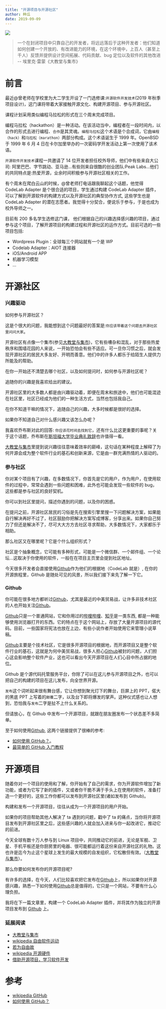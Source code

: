 ```yaml
---
title: "开源项目与开源社区"
author: 种瓜
date: 2019-09-09
---
```


<img class="img-responsive" src="/img/opensource_log_93329a6e.png" />

> 一个在封闭项目中只靠自己的开发者，将远远落后于这种开发者：他们知道如何创建一个开放的、有改进能力的环境，在这个环境中，上百人（甚至上千人）反馈并提供设计空间拓展、代码贡献、bug 定位以及软件的其他改进 -- 埃里克·雷蒙《大教堂与集市》

# 前言

最近@曾老师在学校里为大二学生开设了一门选修课:`开源软件开发技术`(2019 年秋季项目设计)，这门课将带着大家接触开源文化、构建开源项目、参与开源社区。

课程计划采用类似编程马拉松的形式在三个周末完成项目。

<!--more-->

编程马拉松（hackathon）是一种活动。在该活动当中，编程者在一段时间内，以合作的形式去进行编程、`合作`是其灵魂。`编程马拉松`这个术语是个合成词，它由`编程（hack）`和`马拉松（marathon）`两部分构成。这个术语诞生于 1999 年。OpenBSD 于 1999 年 6 月 4 日在卡尔加里举办的一次密码学开发活动上第一次使用了该术语。

`开源软件开发技术`课程一共邀请了 14 位开发者担任校外导师，他们中有些来自大公司: 阿里巴巴、字节跳动、亚马逊...有些则来自很酷的创业团队:Peak Labs...他们的共同特点是:热爱开源，业余时间积极参与开源社区相关的工作。

有个周末在爬白云山的时候，@曾老师打电话跟我聊起这个话题，他觉得 CodeLab Adapter 是个很合适的项目，学生通过构建 CodeLab Adapter 插件，可以了解到开源软件的构建方式以及开源社区的典型协作方式, 这些学生也是 CodeLab Adapter 的潜在志愿者。我觉得十分契合，便说乐于参与，于是也成为校外导师之一。

目前有 200 多名学生选修这门课， 他们根据自己的兴趣选择感兴趣的项目，通过参与这个项目，了解开源项目的构建过程和开源社区的运作方式。目前可选的一些项目包括:

- Wordpress Plugin：全球每三个网站就有一个是 WP
- Codelab Adapter：AIOT 连接器
- iOS/Android APP
- 机器学习模型
- ...

# 开源社区

### 兴趣驱动

如何参与开源社区？

这是个很大的问题，我能想到这个问题最好的答案是:`你应该带着这个问题去开源社区里问问大家`。

开源社区有点像一个集市(参见[大教堂与集市](https://book.douban.com/subject/25881855/))，它有些嘈杂和混乱，对于那些热爱秩序和围墙花园的人来说，一开始恐怕会有些不适应。可一旦你习惯之后，就会发现开源社区的居民大多友好、开明而善意。他们中的许多人都乐于给陌生人提供力所能及的帮助。

在你一开始还不清楚去哪个社区，以及如何提问时，如何参与开源社区呢？

追随你的兴趣是我喜欢给出的建议。

开源社区里的大多数人都是由兴趣驱动着，即便在周末和旅途中，他们也可能混迹在社区里，社区已经成为他们的一种生活方式，当然也包括我自己。

在你不知道干嘛的情况下，追随自己的兴趣，大多时候都是很好的选择。

如果你不知道自己对什么感兴趣又该怎么办呢？

我喜欢乔布斯对此的回答: `你应该花时间去找到它`，还有什么比这更重要的事呢？关于这个话题，乔布斯在[斯坦福大学毕业典礼致辞](https://www.bilibili.com/video/av6423423/)也许值得一看。

[大教堂与集市](https://book.douban.com/subject/25881855/)里提到说兴趣往往意味着效率的巅峰，这句话在某种程度上解释了为何开源会成为整个软件行业的基石和创新来源，它是由一群充满热情的人驱动的。

### 参与社区

你对某个项目有了兴趣，在多数情况下，你首先是它的用户，作为用户，在使用软件的过程中，常常会遇到一些问题和困难，此外也可能会发现一些软件的 bug，这些都是参与社区的良好契机。

你可以到社区里提问，描述你遇到的问题，以及你的困惑。

在提问之前，开源社区居民的习俗是先在搜索引擎里搜一下问题解决方案，如果能自行解决再好不过了，社区鼓励你把解决方案写成博客，分享出来。如果你自己努力了但还是解决不了，尽可大大方方去社区寻求帮助，大多数情况下，大家都乐于相助。

那么社区又在哪里呢？它是个什么组织形式？

社区是个抽象概念，它可能有多种形式，可能是一个微信群、一个邮件组、一个论坛...这取决于你使用的软件，一般在在项目主页里会提到社区地址。

今天很多开发者会直接使用[Github](https://github.com/)作为他们的根据地（CodeLab 就是）, 在你的开源旅程里，Github 是随处可见的风景，所以我们接下来先了解一下它。

### Github

你可能在很多地方都听过[Github](https://github.com/)，尤其是最近的中美贸易战，让许多非技术社区的人也开始关注[Github](https://github.com/)。

[Github](https://github.com/)只是一个普通网站，它和你用过的[哔哩哔哩](https://www.bilibili.com)、[知乎](https://www.zhihu.com/)是一类东西, 都是一种能够使用浏览器打开的东西。它的特点在于这个网站上，存放了大量开源项目的源代码。目前，一些国家将宪法也放在上边，有些小说作者开始使用它来管理小说草稿。

[Github](https://github.com/)主要是个技术社区，它是很多开源项目的根据地，而开源项目又是整个软件行业的基石，这就是为何中美贸易战，很多人担心[Github](https://github.com/)被封的问题，人们担心这会影响整个软件产业，这也可以看出今天开源项目在人们心目中所占据的地位。

Github 是个源代码托管服务平台，你除了可以在这儿参与开源项目之外，也可以把自己的构建的项目在这儿发布，向全世界开源。

`发布`这个词听起来很有舞台感，它让你想到聚光灯下的舞台，巨屏上的 PPT，偌大的黑底 PPT 上写着的`颠覆`二字，以及台下即将爆发的掌声。这种仪式感也让人想到，恐怕我与`发布`二字是扯不上什么关系的。

但请放心，在 Github 中发布一个开源项目，就跟在朋友圈发布一个状态差不多简单。

至于如何使用[Github](https://github.com/), 这两个链接提供了很棒的参考:

- [如何使用 GitHub？](https://www.zhihu.com/question/20070065/answer/79557687)。
- [最简单的 GitHub 入门教程](https://www.bilibili.com/video/av4857819/)

# 开源项目

随着你对一个项目的使用和了解，你开始有了自己的需求，你为开源软件增加了新功能，或者为它写了新的插件，又或者你干脆不满于手头上在使用的软件，准备打造一个更好的，这些工作你都可以发布到开源社区里(诸如发布到 Github)。

构建和发布一个开源项目，往往从成为一个开源项目的用户开始。

如果你的项目帮助其他人解决了 ta 遇到的问题，戳中了 ta 的痛点，当你将开源项目发布到开源社区里之后，这些感兴趣的人就会加入进来与你一起改进它，推动它的前进。

今天全球有数十万人参与到 Linux 项目中，共同推动它的前进，无论是军舰、卫星、手机平板还是你厨房里的电器、很可能都运行着这份来自开源社区的礼物。这也许是迄今为止这个星球上发生的最大规模的自发组织，它松散但有效。（[大教堂与集市](https://book.douban.com/subject/25881855/)）。

那么你要如何发布你的开源项目呢?

有许多的选择，在今天，人们比较喜欢把它发布在[Github](https://github.com/)上，所以如果你对开源感兴趣，熟悉一下如何使用[Github](https://github.com/)总是值得的，它只是一个网站，不要有什么心理负担。

我将在下一篇文章里，构建一个 CodeLab Adapter 插件，并将其作为独立的开源项目发布到 [Github](https://github.com/) 上。

### 延展阅读

- [大教堂与集市](https://book.douban.com/subject/25881855/)
- [wikipedia 自由软件运动](https://zh.wikipedia.org/zh/%E8%87%AA%E7%94%B1%E8%BD%AF%E4%BB%B6%E8%BF%90%E5%8A%A8)
- [若为自由故](https://book.douban.com/subject/26314527/)
- [wikipedia 开源硬件](https://zh.wikipedia.org/zh/%E9%96%8B%E6%BA%90%E7%A1%AC%E4%BB%B6)
- [借助开源项目，学习软件开发](https://teamhost.gitbooks.io/learn-coding-with-open-source/zh/index.html)

# 参考

- [wikipedia GitHub](https://zh.wikipedia.org/wiki/GitHub)
- [如何使用 GitHub？](https://www.zhihu.com/question/20070065/answer/79557687)
